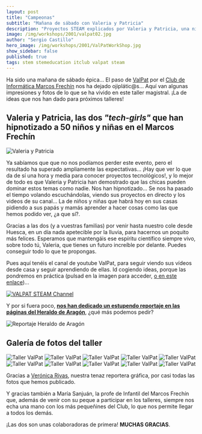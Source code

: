```yaml
---
layout: post
title: "Campeonas"
subtitle: "Mañana de sábado con Valeria y Patricia"
description: "Proyectos STEAM explicados por Valeria y Patricia, una niña y su profesora, con el objetivo de que niños y niñas de todo el mundo (sobre todo niñas!!) puedan divertirse viendo vídeos de tecnología y encontrar inspiración y motivación para adentrarse en el mundo STEAM."
image: /img/workshops/2001/valpat02.jpg
author: "Sergio Castillo"
hero_image: /img/workshops/2001/ValPatWorkShop.jpg
show_sidebar: false
published: true
tags: stem stemeducation itclub valpat steam
---
```


Ha sido una mañana de sábado épica... El paso de <a href="https://www.valpat.tech/" target="_blank">ValPat</a> por el [Club de Informática Marcos Frechín](/) nos ha dejado ojiplátic@s... Aquí van algunas impresiones y fotos de lo que se ha vivido en este taller magistral. ¡La de ideas que nos han dado para próximos talleres!

## Valeria y Patricia, las dos *"tech-girls"* que han hipnotizado a 50 niños y niñas en el Marcos Frechín

![Valeria y Patricia](/img/workshops/2001/techgirls.jpg)

Ya sabíamos que que no nos podíamos perder este evento, pero el resultado ha superado ampliamente las expectativas... ¡Hay que ver lo que da de sí una hora y media para conocer proyectos tecnológicos!, y lo mejor de todo es que Valeria y Patricia han demostrado que las chicas pueden dominar estos temas como nadie. Nos han hipnotizado... Se nos ha pasado el tiempo volando escuchándolas, viendo sus proyectos en directo y los videos de su canal... La de niños y niñas que habrá hoy en sus casas pidiendo a sus papás y mamás aprender a hacer cosas como las que hemos podido ver, ¿a que sí?.

Gracias a las dos (y a vuestras familias) por venir hasta nuestro cole desde Huesca, en un día nada apetecible por la lluvia, para hacernos un poquito más felices. Esperamos que mantengáis ese espíritu científico siempre vivo, sobre todo tú, Valeria, que tienes un futuro increíble por delante. Puedes conseguir todo lo que te propongas.

Pues aquí tenéis el canal de youtube ValPat, para seguir viendo sus vídeos desde casa y seguir aprendiendo de ellas. Id cogiendo ideas, porque las pondremos en práctica (pulsad en la imagen para acceder, <a href="https://www.youtube.com/channel/UCFvnZUk_G-oF3y4VjY0tbHQ" target="_blank">o en este enlace</a>)...

<a href="https://www.youtube.com/channel/UCFvnZUk_G-oF3y4VjY0tbHQ" target="_blank">
    <img src="/img/workshops/2001/valpatLogo.png" alt="VALPAT STEAM Channel" style="display: block; margin-left: auto; margin-right:auto" />
</a>

Y por si fuera poco, **<a href="https://www.heraldo.es/noticias/aragon/zaragoza/2020/01/24/la-robotica-llega-al-colegio-marcos-fechin-gracias-al-altruismo-de-varios-padres-1354910.html" target="_blank">nos han dedicado un estupendo reportaje en las páginas del Heraldo de Aragón</a>**, ¿qué más podemos pedir?

![Reportaje Heraldo de Aragón](/img/workshops/2001/reportaje.jpg)

## Galería de fotos del taller

![Taller ValPat](/img/workshops/2001/001.jpg)
![Taller ValPat](/img/workshops/2001/002.jpg)
![Taller ValPat](/img/workshops/2001/003.jpg)
![Taller ValPat](/img/workshops/2001/004.jpg)
![Taller ValPat](/img/workshops/2001/005.jpg)
![Taller ValPat](/img/workshops/2001/006.jpg)
![Taller ValPat](/img/workshops/2001/007.jpg)
![Taller ValPat](/img/workshops/2001/008.jpg)
![Taller ValPat](/img/workshops/2001/009.jpg)
![Taller ValPat](/img/workshops/2001/010.jpg)

Gracias a <a href="https://twitter.com/vronikrr" target="_blank">Verónica Rivas</a>, nuestra tenaz reportera gráfica, por casi todas las fotos que hemos publicado.

Y gracias también a María Sanjuán, la profe de Infantil del Marcos Frechín que, además de venir con su peque a participar en los talleres, siempre nos echa una mano con los más pequeñines del Club, lo que nos permite llegar a todos los demás.

¡Las dos son unas colaboradoras de primera! **MUCHAS GRACIAS**.